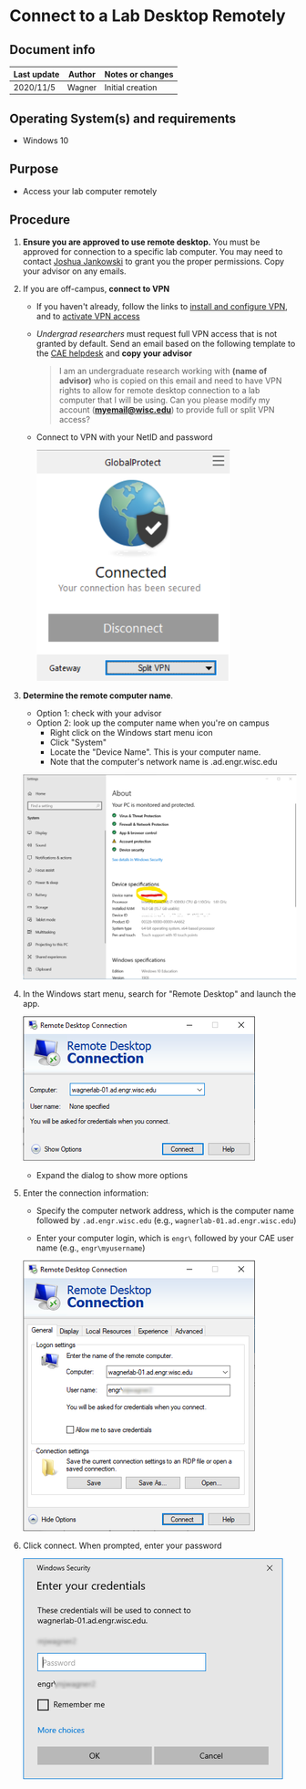 # Connect to a Lab Desktop Remotely

## Document info

| Last update | Author         | Notes or changes                    |
|-------------|----------------|-------------------------------------|
| 2020/11/5  | Wagner         | Initial creation                    |


## Operating System(s) and requirements
* Windows 10

## Purpose
* Access your lab computer remotely

## Procedure

1. **Ensure you are approved to use remote desktop.** You must be approved for connection to a specific lab computer. You may need to contact [Joshua Jankowski](mailto:joshua.jankowski@wisc.edu) to grant you the proper permissions. Copy your advisor on any emails.

2. If you are off-campus, **connect to VPN**
    * If you haven't already, follow the links to [install and configure VPN](https://kb.wisc.edu/cae/5573), and to [activate VPN access](https://kb.wisc.edu/cae/page.php?id=23424)

    * _Undergrad researchers_ must request full VPN access that is not granted by default. Send an email based on the following template to the [CAE helpdesk](mailto:helpdesk@cae.wisc.edu) and **copy your advisor**
        > I am an undergraduate research working with **(name of advisor)** who is copied on this email and need to have VPN rights to allow for remote desktop connection to a lab computer that I will be using. Can you please modify my account (**myemail@wisc.edu**) to provide full or split VPN access?

    * Connect to VPN with your NetID and password

        ![](./image_001.png)

2. **Determine the remote computer name**. 
    * Option 1: check with your advisor
    * Option 2: look up the computer name when you're on campus
        * Right click on the Windows start menu icon
        * Click "System"
        * Locate the "Device Name". This is your computer name. 
        * Note that the computer's network name is <device name>.ad.engr.wisc.edu

    ![](./image_002.png)

3. In the Windows start menu, search for "Remote Desktop" and launch the app.

    ![](./image_003.png)

    * Expand the dialog to show more options


4. Enter the connection information:

    * Specify the computer network address, which is the computer name followed by `.ad.engr.wisc.edu` (e.g., `wagnerlab-01.ad.engr.wisc.edu`)
    
    * Enter your computer login, which is  `engr\` followed by your CAE user name (e.g., `engr\myusername`)

    ![](./image_004.png)


6. Click connect. When prompted, enter your password

    ![](./image_005.png)

